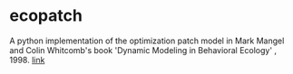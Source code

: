 # ecopatch

A python implementation of the optimization patch model in Mark Mangel and Colin Whitcomb's book 'Dynamic Modeling in Behavioral Ecology' , 1998. [link](http://press.princeton.edu/titles/4309.html)
